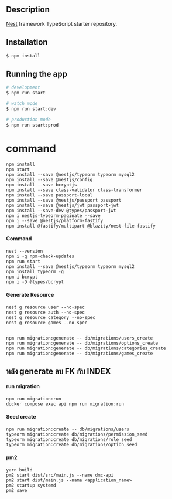 ## Description

[Nest](https://github.com/nestjs/nest) framework TypeScript starter repository.

## Installation

```bash
$ npm install
```

## Running the app

```bash
# development
$ npm run start

# watch mode
$ npm run start:dev

# production mode
$ npm run start:prod
```

# command

```
npm install
npm start
npm install --save @nestjs/typeorm typeorm mysql2
npm install --save @nestjs/config
npm install --save bcryptjs
npm install --save class-validator class-transformer
npm install --save passport-local
npm install --save @nestjs/passport passport
npm install --save @nestjs/jwt passport-jwt
npm install --save-dev @types/passport-jwt
npm i nestjs-typeorm-paginate --save
npm i --save @nestjs/platform-fastify
npm install @fastify/multipart @blazity/nest-file-fastify

```

#### Command

```
nest --version
npm i -g npm-check-updates
npm run start
npm install --save @nestjs/typeorm typeorm mysql2
npm install typeorm -g
npm i bcrypt
npm i -D @types/bcrypt
```

#### Generate Resource

```
nest g resource user --no-spec
nest g resource auth --no-spec
nest g resource category --no-spec
nest g resource games --no-spec


```

```
npm run migration:generate -- db/migrations/users_create
npm run migration:generate -- db/migrations/options_create
npm run migration:generate -- db/migrations/categories_create
npm run migration:generate -- db/migrations/games_create

```

## หลัง generate ลบ FK กับ INDEX

#### run migration

```
npm run migration:run
docker compose exec api npm run migration:run
```

#### Seed create

```
npm run migration:create -- db/migrations/users
typeorm migration:create db/migrations/permission_seed
typeorm migration:create db/migrations/role_seed
typeorm migration:create db/migrations/option_seed
```

#### pm2

```
yarn build
pm2 start dist/src/main.js --name dmc-api
pm2 start dist/main.js --name <application_name>
pm2 startup systemd
pm2 save


```
